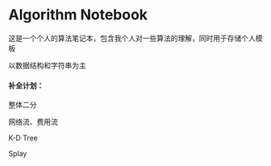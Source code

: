 # Algorithm Notebook
这是一个个人的算法笔记本，包含我个人对一些算法的理解，同时用于存储个人模板

以数据结构和字符串为主





#### 补全计划：

整体二分

网络流、费用流

K-D Tree

Splay
